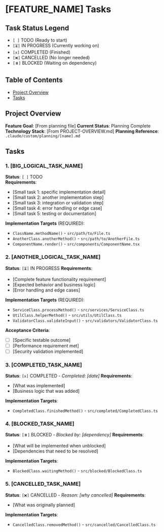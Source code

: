 # [FEATURE_NAME] Tasks

## Task Status Legend
- `[ ]` TODO (Ready to start)
- `[⏳]` IN PROGRESS (Currently working on)  
- `[x]` COMPLETED (Finished)
- `[❌]` CANCELLED (No longer needed)
- `[⏸️]` BLOCKED (Waiting on dependency)

## Table of Contents
- [Project Overview](#project-overview)
- [Tasks](#tasks)

## Project Overview
**Feature Goal**: [From planning file]
**Current Status**: Planning Complete
**Technology Stack**: [From PROJECT-OVERVIEW.md]
**Planning Reference**: `.claude/custom/planning/[name].md`


## Tasks

### 1. [BIG_LOGICAL_TASK_NAME]
**Status**: `[ ]` TODO  
**Requirements**: 
- [Small task 1: specific implementation detail]
- [Small task 2: another implementation step]
- [Small task 3: integration or validation step]
- [Small task 4: error handling or edge case]
- [Small task 5: testing or documentation]

**Implementation Targets** (REQUIRED):
- `ClassName.methodName()` - `src/path/to/File.ts`
- `AnotherClass.anotherMethod()` - `src/path/to/AnotherFile.ts`
- `ComponentName.render()` - `src/components/ComponentName.tsx`

### 2. [ANOTHER_LOGICAL_TASK_NAME]
**Status**: `[⏳]` IN PROGRESS
**Requirements**:
- [Complete feature functionality requirement]
- [Expected behavior and business logic]
- [Error handling and edge cases]

**Implementation Targets** (REQUIRED):
- `ServiceClass.processMethod()` - `src/services/ServiceClass.ts`
- `UtilClass.helperMethod()` - `src/utils/UtilClass.ts`
- `ValidatorClass.validateInput()` - `src/validators/ValidatorClass.ts`

**Acceptance Criteria**:
- [ ] [Specific testable outcome]
- [ ] [Performance requirement met]
- [ ] [Security validation implemented]

### 3. [COMPLETED_TASK_NAME]
**Status**: `[x]` COMPLETED - *Completed: [date]*
**Requirements**:
- [What was implemented]
- [Business logic that was added]

**Implementation Targets**:
- `CompletedClass.finishedMethod()` - `src/completed/CompletedClass.ts`

### 4. [BLOCKED_TASK_NAME]
**Status**: `[⏸️]` BLOCKED - *Blocked by: [dependency]*
**Requirements**:
- [What will be implemented when unblocked]
- [Dependencies that need to be resolved]

**Implementation Targets**:
- `BlockedClass.waitingMethod()` - `src/blocked/BlockedClass.ts`

### 5. [CANCELLED_TASK_NAME]
**Status**: `[❌]` CANCELLED - *Reason: [why cancelled]*
**Requirements**:
- [What was originally planned]

**Implementation Targets**:
- `CancelledClass.removedMethod()` - `src/cancelled/CancelledClass.ts`